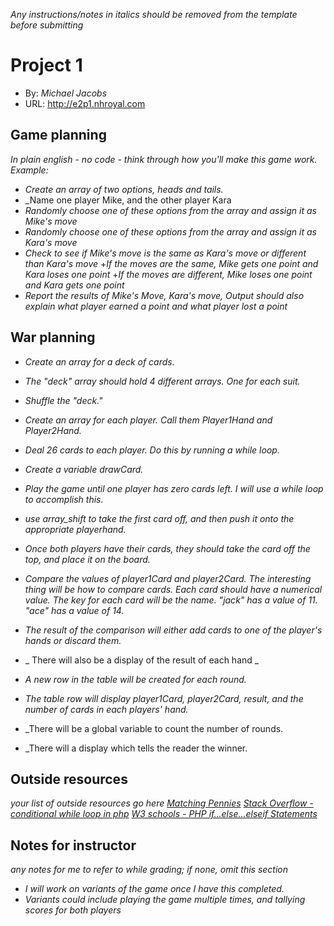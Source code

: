_Any instructions/notes in italics should be removed from the template before submitting_

# Project 1
+ By: *Michael Jacobs*
+ URL: <http://e2p1.nhroyal.com>

## Game planning
_In plain english - no code - think through how you'll make this game work. Example:_
+ _Create an array of two options, heads and tails._
+ _Name one player Mike, and the other player Kara
+ _Randomly choose one of these options from the array and assign it as Mike's move_
+ _Randomly choose one of these options from the array and assign it as Kara's move_
+ _Check to see if Mike's move is the same as Kara's move or different than Kara's move_
+_If the moves are the same, Mike gets one point and Kara loses one point_
+_If the moves are different, Mike loses one point and Kara gets one point_
+ _Report the results of Mike's Move, Kara's move, Output should also explain what player earned a point and what player lost a point_

## War planning
+ _Create an array for a deck of cards._
+ _The "deck" array should hold 4 different arrays. One for each suit._
+ _Shuffle the "deck."_
+ _Create an array for each player. Call them Player1Hand and Player2Hand._
+ _Deal 26 cards to each player. Do this by running a while loop._
+ _Create a variable drawCard._

+ _Play the game until one player has zero cards left. I will use a while loop to accomplish this._

+ _use array_shift to take the first card off, and then push it onto the appropriate playerhand._
+ _Once both players have their cards, they should take the card off the top, and place it on the board._
+ _Compare the values of player1Card and player2Card. The interesting thing will be how to compare cards. Each card should have a numerical value. The key for each card will be the name. "jack" has a value of 11. "ace" has a value of 14._
+ _The result of the comparison will either add cards to one of the player's hands or discard them._
+ _ There will also be a display of the result of each hand _
+ _A new row in the table will be created for each round._
+ _The table row will display player1Card, player2Card, result, and the number of cards in each players' hand._
+ _There will be a global variable to count the number of rounds.
+ _There will a display which tells the reader the winner.









## Outside resources
*your list of outside resources go here*
*[Matching Pennies](https://en.wikipedia.org/wiki/Matching_pennies)*
*[Stack Overflow - conditional while loop in php](https://stackoverflow.com/questions/2435457/conditional-while-loop-in-php)*
*[W3 schools - PHP if...else...elseif Statements](https://www.w3schools.com/php/php_if_else.asp)*


## Notes for instructor
*any notes for me to refer to while grading; if none, omit this section*
+ _I will work on variants of the game once I have this completed._
+ _Variants could include playing the game multiple times, and tallying scores for both players_
